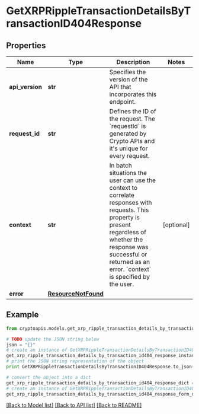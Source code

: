 # GetXRPRippleTransactionDetailsByTransactionID404Response


## Properties
Name | Type | Description | Notes
------------ | ------------- | ------------- | -------------
**api_version** | **str** | Specifies the version of the API that incorporates this endpoint. | 
**request_id** | **str** | Defines the ID of the request. The &#x60;requestId&#x60; is generated by Crypto APIs and it&#39;s unique for every request. | 
**context** | **str** | In batch situations the user can use the context to correlate responses with requests. This property is present regardless of whether the response was successful or returned as an error. &#x60;context&#x60; is specified by the user. | [optional] 
**error** | [**ResourceNotFound**](ResourceNotFound.md) |  | 

## Example

```python
from cryptoapis.models.get_xrp_ripple_transaction_details_by_transaction_id404_response import GetXRPRippleTransactionDetailsByTransactionID404Response

# TODO update the JSON string below
json = "{}"
# create an instance of GetXRPRippleTransactionDetailsByTransactionID404Response from a JSON string
get_xrp_ripple_transaction_details_by_transaction_id404_response_instance = GetXRPRippleTransactionDetailsByTransactionID404Response.from_json(json)
# print the JSON string representation of the object
print GetXRPRippleTransactionDetailsByTransactionID404Response.to_json()

# convert the object into a dict
get_xrp_ripple_transaction_details_by_transaction_id404_response_dict = get_xrp_ripple_transaction_details_by_transaction_id404_response_instance.to_dict()
# create an instance of GetXRPRippleTransactionDetailsByTransactionID404Response from a dict
get_xrp_ripple_transaction_details_by_transaction_id404_response_form_dict = get_xrp_ripple_transaction_details_by_transaction_id404_response.from_dict(get_xrp_ripple_transaction_details_by_transaction_id404_response_dict)
```
[[Back to Model list]](../README.md#documentation-for-models) [[Back to API list]](../README.md#documentation-for-api-endpoints) [[Back to README]](../README.md)


